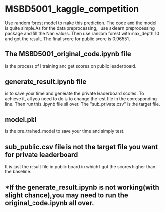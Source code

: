 # MSBD5001_kaggle_competition
Use random forest model to make this prediction. The code and the model is quite simple.As for the data preprocessing, I use sklearn.preprocessing package and fill the Nan values. Then use random forest with max_depth 10 and got the result. The final score for public score is 0.96551.

## The MSBD5001_original_code.ipynb file 
is the process of I training and get scores on public leaderboard.

## generate_result.ipynb file
is to save your time and generate the private leaderboard scores. To achieve it, all you need to do is to change the test file in the corresponding line. Then run this .ipynb file all over. The "sub_private.csv" is the target file.

## model.pkl
is the pre_trained_model to save your time and simply test.

## sub_public.csv file is not the target file you want for private leaderboard
It is just the result file in public board in which I got the scores higher than the baseline. 
## *If the generate_result.ipynb is not working(with slight chance),you may need to run the original_code.ipynb all over.

